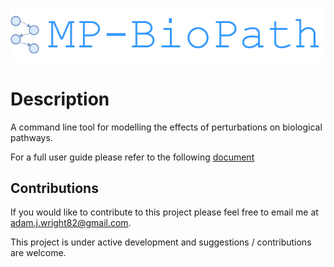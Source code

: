 ![logo](/mp-biopath-logo.png?raw=true)

# Description

A command line tool for modelling the effects of perturbations on biological pathways.

For a full user guide please refer to the following [document](https://oicr.gitbooks.io/mp-biopath-documentation/content/)

## Contributions

If you would like to contribute to this project please feel free to email me at adam.j.wright82@gmail.com.

This project is under active development and suggestions / contributions are welcome.
